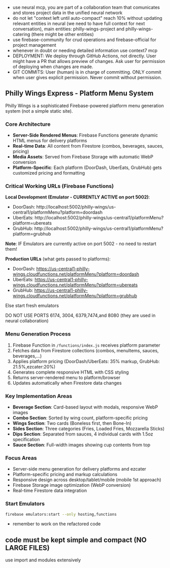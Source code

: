 - use neural mcp, you are part of a collaboration team that comunicates and stores project data in the unified neural network
- do not let "context left until auto-compact" reach 10% without updating relevant entities in neural (we need to have full context for next conversation), main entities: philly-wings-project and philly-wings-catering (there might be other entities)
- use firebase-community for crud operations and firebase-official for project management
- whenever in doubt or needing detailed information use context7 mcp
- DEPLOYMENT: We deploy through GitHub Actions, not directly. User might have a PR that allows preview of changes. Ask user for permission of deploying when changes are made. 
- GIT COMMITS: User (human) is in charge of committing. ONLY commit when user gives explicit permission. Never commit without permission.

## Philly Wings Express - Platform Menu System

Philly Wings is a sophisticated Firebase-powered platform menu generation system (not a simple static site).

### Core Architecture
- **Server-Side Rendered Menus**: Firebase Functions generate dynamic HTML menus for delivery platforms
- **Real-time Data**: All content from Firestore (combos, beverages, sauces, pricing)
- **Media Assets**: Served from Firebase Storage with automatic WebP conversion
- **Platform-Specific**: Each platform (DoorDash, UberEats, GrubHub) gets customized pricing and formatting

### Critical Working URLs (Firebase Functions)
**Local Development (Emulator - CURRENTLY ACTIVE on port 5002)**:
- DoorDash: http://localhost:5002/philly-wings/us-central1/platformMenu?platform=doordash
- UberEats: http://localhost:5002/philly-wings/us-central1/platformMenu?platform=ubereats
- GrubHub: http://localhost:5002/philly-wings/us-central1/platformMenu?platform=grubhub

**Note**:  IF Emulators are currently active on port 5002 - no need to restart them!

**Production URLs** (what gets passed to platforms):
- DoorDash: https://us-central1-philly-wings.cloudfunctions.net/platformMenu?platform=doordash
- UberEats: https://us-central1-philly-wings.cloudfunctions.net/platformMenu?platform=ubereats
- GrubHub: https://us-central1-philly-wings.cloudfunctions.net/platformMenu?platform=grubhub

Else start fresh emulators 

DO NOT USE PORTS 6174, 3004, 6379,7474,and 8080 (they are used in neural collaboration)

### Menu Generation Process
1. Firebase Function in `/functions/index.js` receives platform parameter
2. Fetches data from Firestore collections (combos, menuItems, sauces, beverages,...)
3. Applies platform pricing (DoorDash/UberEats: 35% markup, GrubHub: 21.5%,ezcater:20%)
4. Generates complete responsive HTML with CSS styling
5. Returns server-rendered menu to platform/browser
6. Updates automatically when Firestore data changes

### Key Implementation Areas
- **Beverage Section**: Card-based layout with modals, responsive WebP images
- **Combo Section**: Sorted by wing count, platform-specific pricing
- **Wings Section**: Two cards (Boneless first, then Bone-In)
- **Sides Section**: Three categories (Fries, Loaded Fries, Mozzarella Sticks)
- **Dips Section**: Separated from sauces, 4 individual cards with 1.5oz specification
- **Sauce Section**: Full-width images showing cup contents from top

### Focus Areas
- Server-side menu generation for delivery platforms and ezcater
- Platform-specific pricing and markup calculations
- Responsive design across desktop/tablet/mobile (mobile 1st approach)
- Firebase Storage image optimization (WebP conversion)
- Real-time Firestore data integration

### Start Emulators
```bash
firebase emulators:start --only hosting,functions
```
- remember to work on the refactored code
## code must be kept simple and compact (NO LARGE FILES)
use import and modules extensively
